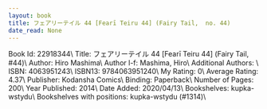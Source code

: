 ```yaml
---
layout: book
title: フェアリーテイル 44 [Fearī Teiru 44] (Fairy Tail,  no. 44)
date_read: None
---
```


Book Id: 22918344\ 
Title: フェアリーテイル 44 [Fearī Teiru 44] (Fairy Tail, #44)\ 
Author: Hiro Mashima\ 
Author l-f: Mashima, Hiro\ 
Additional Authors: \ 
ISBN: 4063951243\ 
ISBN13: 9784063951240\ 
My Rating: 0\ 
Average Rating: 4.37\ 
Publisher: Kodansha Comics\ 
Binding: Paperback\ 
Number of Pages: 200\ 
Year Published: 2014\ 
Date Added: 2020/04/13\ 
Bookshelves: kupka-wstydu\ 
Bookshelves with positions: kupka-wstydu (#1314)\ 

